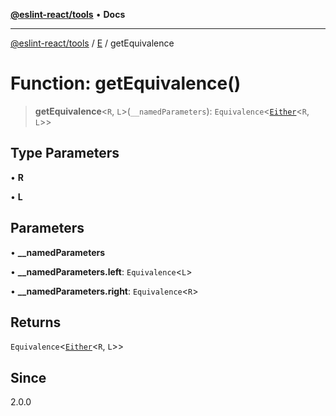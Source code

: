 [**@eslint-react/tools**](../../../README.md) • **Docs**

***

[@eslint-react/tools](../../../README.md) / [E](../README.md) / getEquivalence

# Function: getEquivalence()

> **getEquivalence**\<`R`, `L`\>(`__namedParameters`): `Equivalence`\<[`Either`](../type-aliases/Either.md)\<`R`, `L`\>\>

## Type Parameters

• **R**

• **L**

## Parameters

• **\_\_namedParameters**

• **\_\_namedParameters.left**: `Equivalence`\<`L`\>

• **\_\_namedParameters.right**: `Equivalence`\<`R`\>

## Returns

`Equivalence`\<[`Either`](../type-aliases/Either.md)\<`R`, `L`\>\>

## Since

2.0.0
